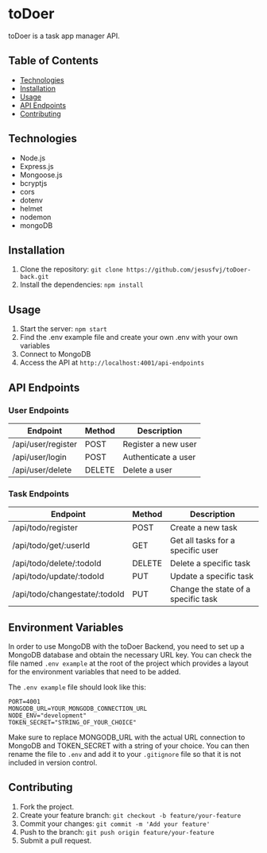 

# toDoer

toDoer is a task app manager API.

## Table of Contents

- [Technologies](#technologies)
- [Installation](#installation)
- [Usage](#usage)
- [API Endpoints](#api-endpoints)
- [Contributing](#contributing)

## Technologies

- Node.js
- Express.js
- Mongoose.js
- bcryptjs
- cors
- dotenv
- helmet
- nodemon
- mongoDB

## Installation

1. Clone the repository: `git clone https://github.com/jesusfvj/toDoer-back.git`
2. Install the dependencies: `npm install`

## Usage

1. Start the server: `npm start`
2. Find the .env example file and create your own .env with your own variables
3. Connect to MongoDB
4. Access the API at `http://localhost:4001/api-endpoints`

## API Endpoints

### User Endpoints

| Endpoint | Method | Description |
| -------- | ------ | ----------- |
| /api/user/register | POST | Register a new user |
| /api/user/login | POST | Authenticate a user |
| /api/user/delete | DELETE | Delete a user |

### Task Endpoints

| Endpoint | Method | Description |
| -------- | ------ | ----------- |
| /api/todo/register | POST | Create a new task |
| /api/todo/get/:userId | GET | Get all tasks for a specific user |
| /api/todo/delete/:todoId | DELETE | Delete a specific task |
| /api/todo/update/:todoId | PUT | Update a specific task |
| /api/todo/changestate/:todoId | PUT | Change the state of a specific task |

## Environment Variables

In order to use MongoDB with the toDoer Backend, you need to set up a MongoDB database and obtain the necessary URL key. You can check the file named `.env example` at the root of the project which provides a layout for the environment variables that need to be added.

The `.env example` file should look like this:

```
PORT=4001
MONGODB_URL=YOUR_MONGODB_CONNECTION_URL
NODE_ENV="development"
TOKEN_SECRET="STRING_OF_YOUR_CHOICE"
```

Make sure to replace MONGODB_URL with the actual URL connection to MongoDB and TOKEN_SECRET with a string of your choice. You can then rename the file to `.env` and add it to your `.gitignore` file so that it is not included in version control.

## Contributing

1. Fork the project.
2. Create your feature branch: `git checkout -b feature/your-feature`
3. Commit your changes: `git commit -m 'Add your feature'`
4. Push to the branch: `git push origin feature/your-feature`
5. Submit a pull request.
